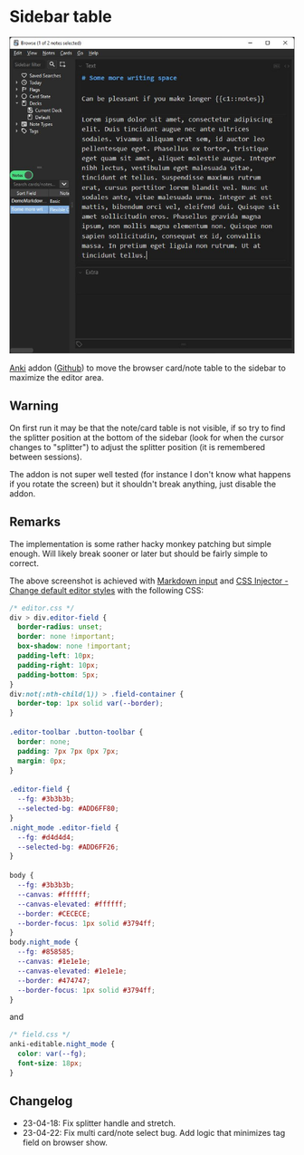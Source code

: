 # Sidebar table

![screenshot](https://github.com/TRIAEIOU/sidebar-table/blob/main/Screenshots/screenshot.jpg?raw=true)

[Anki](https://apps.ankiweb.net) addon ([Github](https://github.com/TRIAEIOU/sidebar-table)) to move the browser card/note table to the sidebar to maximize the editor area.

## Warning

On first run it may be that the note/card table is not visible, if so try to find the splitter position at the bottom of the sidebar (look for when the cursor changes to "splitter") to adjust the splitter position (it is remembered between sessions).

The addon is not super well tested (for instance I don't know what happens if you rotate the screen) but it shouldn't break anything, just disable the addon.

## Remarks

The implementation is some rather hacky monkey patching but simple enough. Will likely break sooner or later but should be fairly simple to correct.

The above screenshot is achieved with [Markdown input](https://ankiweb.net/shared/info/904999275) and [CSS Injector - Change default editor styles](https://ankiweb.net/shared/info/181103283) with the following CSS:

```css
/* editor.css */
div > div.editor-field {
  border-radius: unset;
  border: none !important;
  box-shadow: none !important;
  padding-left: 10px;
  padding-right: 10px;
  padding-bottom: 5px;
}
div:not(:nth-child(1)) > .field-container {
  border-top: 1px solid var(--border);
}

.editor-toolbar .button-toolbar {
  border: none;
  padding: 7px 7px 0px 7px;
  margin: 0px;
}

.editor-field {
  --fg: #3b3b3b;
  --selected-bg: #ADD6FF80;
}
.night_mode .editor-field {
  --fg: #d4d4d4;
  --selected-bg: #ADD6FF26;
}

body {
  --fg: #3b3b3b;
  --canvas: #ffffff;
  --canvas-elevated: #ffffff;
  --border: #CECECE;
  --border-focus: 1px solid #3794ff;
}
body.night_mode {
  --fg: #858585;
  --canvas: #1e1e1e;
  --canvas-elevated: #1e1e1e;
  --border: #474747;
  --border-focus: 1px solid #3794ff;
}
```

and

```css
/* field.css */
anki-editable.night_mode {
  color: var(--fg);
  font-size: 18px;
}
```

## Changelog

- 23-04-18: Fix splitter handle and stretch.
- 23-04-22: Fix multi card/note select bug. Add logic that minimizes tag field on browser show.
